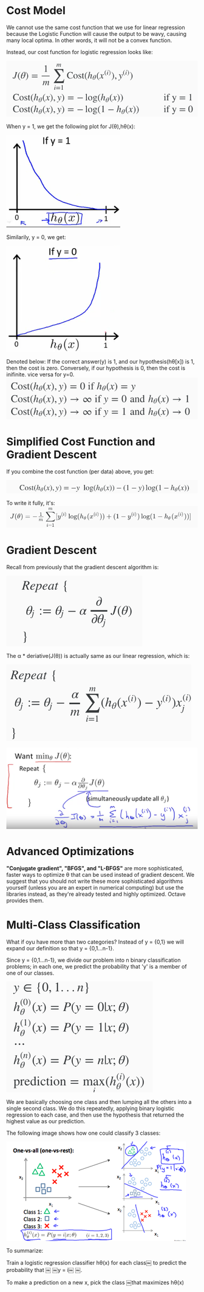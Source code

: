 # Cost Model
We cannot use the same cost function that we use for linear regression because the Logistic Function will cause the output to be wavy, causing many local optima. In other words, it will not be a convex function.

Instead, our cost function for logistic regression looks like:

![classification_cost_model](./img/classification_cost_model.png)

When y = 1, we get the following plot for J(θ),hθ(x):

![cost_func_y=1](./img/cost_func_y=1.png)

Similarily, y = 0, we get:

![cost_func_y=0](./img/cost_func_y=0.png)

Denoted below: If the correct answer(y) is 1, and our hypothesis(hθ[x]) is 1, then the cost is zero. Conversely, if our hypothesis is 0, then the cost is inifinite. vice versa for y=0.
![cost_func_range](./img/cost_func_range.png)

# Simplified Cost Function and Gradient Descent
If you combine the cost function (per data) above, you get:

![combined_cost_func_ith](./img/combined_cost_func_ith.png)

To write it fully, it's:
![combined_cost_func](./img/combined_cost_func.png)

# Gradient Descent

Recall from previously that the gradient descent algorithm is:

![gradient_descent](./img/gradient_descent.png)

The α * deriative(J(θ)) is actually same as our linear regression, which is:

![gradient_descent_expanded](./img/gradient_descent_expanded.png)


![gradient_descent_explained](./img/gradient_descent_explained.png)

# Advanced Optimizations
**"Conjugate gradient", "BFGS", and "L-BFGS"** are more sophisticated, faster ways to optimize θ that can be used instead of gradient descent. We suggest that you should not write these more sophisticated algorithms yourself (unless you are an expert in numerical computing) but use the libraries instead, as they're already tested and highly optimized. Octave provides them.

# Multi-Class Classification
What if oyu have more than two categories? Instead of y = {0,1} we will expand our definition so that y = {0,1...n-1}.

Since y = {0,1...n-1}, we divide our problem into n binary classification problems; in each one, we predict the probability that 'y' is a member of one of our classes.

![multi_class_classification](./img/multi_class_classification.png)

We are basically choosing one class and then lumping all the others into a single second class. We do this repeatedly, applying binary logistic regression to each case, and then use the hypothesis that returned the highest value as our prediction.

The following image shows how one could classify 3 classes:

![one_vs_all](./img/one_vs_all.png)

To summarize:

Train a logistic regression classifier hθ(x) for each class￼ to predict the probability that ￼ ￼y = i￼ ￼.

To make a prediction on a new x, pick the class ￼that maximizes hθ(x)
